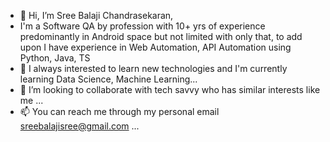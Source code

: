- 👋 Hi, I’m Sree Balaji Chandrasekaran,
- I'm a Software QA by profession with 10+ yrs of experience predominantly in Android space but not limited with only that, to add upon I have experience 
in Web Automation, API Automation using Python, Java, TS 
- 🌱 I always interested to learn new technologies and I'm currently learning Data Science, Machine Learning...
- 💞️ I’m looking to collaborate with tech savvy who has similar interests like me ...
- 📫 You can reach me through my personal email sreebalajisree@gmail.com ...

<!---
sreebalajisree/sreebalajisree is a ✨ special ✨ repository because its `README.md` (this file) appears on your GitHub profile.
You can click the Preview link to take a look at your changes.
--->
